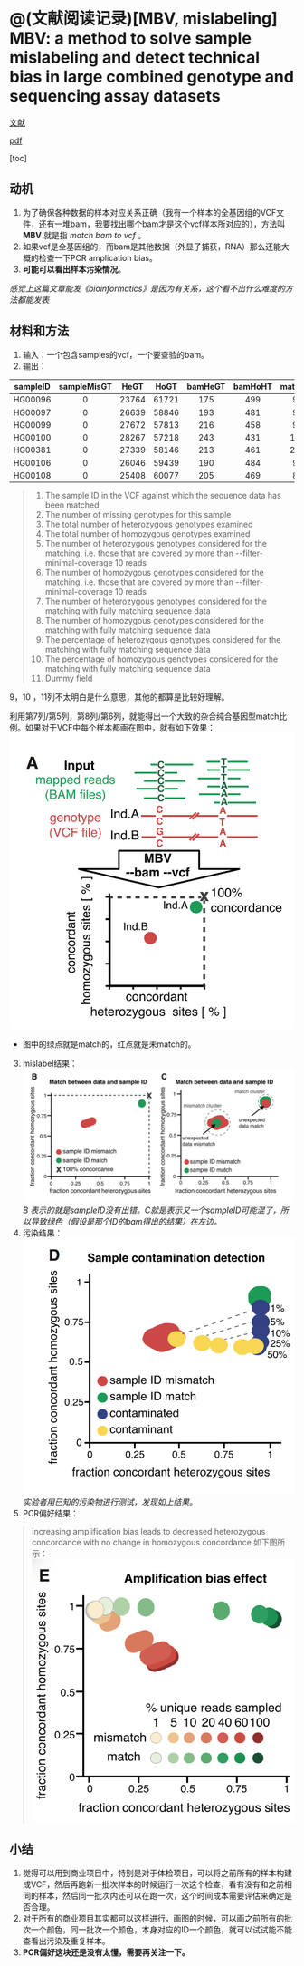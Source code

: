 @(文献阅读记录)[MBV, mislabeling]
MBV: a method to solve sample mislabeling and detect technical bias in large combined genotype and sequencing assay datasets
========
[文献](https://academic.oup.com/bioinformatics/article-abstract/33/12/1895/2982050/MBV-a-method-to-solve-sample-mislabeling-and?redirectedFrom=fulltext)

[pdf](https://github.com/ChenYuelong/ReadBooks/blob/master/pdfs/MBV%20a%20method%20to%20solve%20sample%20mislabeling%20and%20detect%20technical%20bias%20in%20large%20combined%20genotype%20and%20sequencing%20assay%20datasets%20-%202017.pdf)

[toc]

## 动机 ##

1. 为了确保各种数据的样本对应关系正确（我有一个样本的全基因组的VCF文件，还有一堆bam，我要找出哪个bam才是这个vcf样本所对应的），方法叫 **MBV** 就是指 *match bam to vcf* 。
2. 如果vcf是全基因组的，而bam是其他数据（外显子捕获，RNA）那么还能大概的检查一下PCR amplication bias。
3. **可能可以看出样本污染情况**。

*感觉上这篇文章能发《bioinformatics》是因为有关系，这个看不出什么难度的方法都能发表*

## 材料和方法 ##

1. 输入：一个包含samples的vcf，一个要查验的bam。
2. 输出：


|sampleID|sampleMisGT|HeGT|HoGT|bamHeGT|bamHoHT|matchHe|matchHo|percentageHe|percentageHo|
| :--------: | :--------:| :------: |:--------: | :--------:| :------: |:--------: | :--------:| :------: |:---:|
|HG00096 |0| 23764| 61721| 175 |499| 91| 333| 29|
|HG00097 |0| 26639 |58846 |193 |481 |93 |317 |23|
|HG00099 |0 |27672 |57813 |216| 458| 93 |294 |26|
|HG00100 |0 |28267 |57218| 243 |431 |107| 281| 24|
|HG00381 |0| 27339| 58146 |213 |461| 204| 408 |28
|HG00106 |0 |26046 |59439 |190 |484| 90 |317 |30|
|HG00108| 0 |25408 |60077| 205 |469| 85 |297 |31|

>1. The sample ID in the VCF against which the sequence data has been matched
>2. The number of missing genotypes for this sample
>3. The total number of heterozygous genotypes examined
>4. The total number of homozygous genotypes examined
>5. The number of heterozygous genotypes considered for the matching, i.e. those that are covered by more than --filter-minimal-coverage 10 reads
>6. The number of homozygous genotypes considered for the matching, i.e. those that are covered by more than --filter-minimal-coverage 10 reads
>7. The number of heterozygous genotypes considered for the matching with fully matching sequence data
>8. The number of homozygous genotypes considered for the matching with fully matching sequence data
>9. The percentage of heterozygous genotypes considered for the matching with fully matching sequence data
>10. The percentage of homozygous genotypes considered for the matching with fully matching sequence data
>11. Dummy field

9，10 ，11列不太明白是什么意思，其他的都算是比较好理解。

利用第7列/第5列，第8列/第6列，就能得出一个大致的杂合纯合基因型match比例。如果对于VCF中每个样本都画在图中，就有如下效果：
![Alt text](../pics/bmvf1.png)
* 图中的绿点就是match的，红点就是未match的。

3. mislabel结果：
![Alt text](../pics/bmvf2.png)
*B 表示的就是sampleID没有出错。C就是表示又一个sampleID可能混了，所以导致绿色（假设是那个ID的bam得出的结果）在左边。*
4. 污染结果：
![Alt text](../pics/bmvf3.png)
*实验者用已知的污染物进行测试，发现如上结果。*
5. PCR偏好结果：
>increasing amplification bias leads to decreased heterozygous concordance with no change in homozygous concordance 
如下图所示：
![Alt text](../pics/bmvf4.png)

## 小结 ##

1. 觉得可以用到商业项目中，特别是对于体检项目，可以将之前所有的样本构建成VCF，然后再跑新一批次样本的时候运行一次这个检查，看有没有和之前相同的样本，然后同一批次内还可以在跑一次，这个时间成本需要评估来确定是否合理。
2. 对于所有的商业项目其实都可以这样进行，画图的时候，可以画之前所有的批次一个颜色，同一批次一个颜色，本身对应的ID一个颜色，就可以试试能不能查看出污染及重复样本。
3. **PCR偏好这块还是没有太懂，需要再关注一下。**

